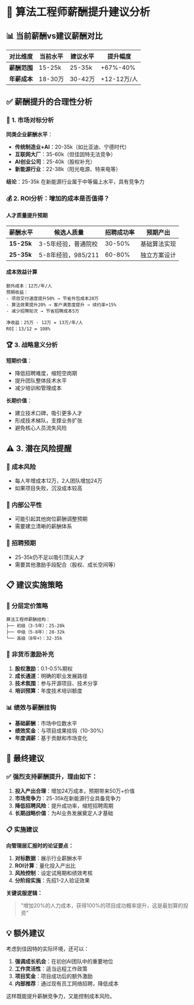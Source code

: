 # 🎯 算法工程师薪酬提升建议分析

## 📊 **当前薪酬vs建议薪酬对比**

| 对比维度 | 当前水平 | 建议水平 | 提升幅度 |
|---------|----------|----------|----------|
| **薪酬范围** | 15-25k | 25-35k | +67%-40% |
| **年薪成本** | 18-30万 | 30-42万 | +12-12万/人 |

## ✅ **薪酬提升的合理性分析**

### 🎯 **1. 市场对标分析**

**同类企业薪酬水平**：
- **传统制造业+AI**：20-35k（如比亚迪、宁德时代）
- **互联网大厂**：35-60k（但佳因特无法竞争）
- **AI创业公司**：25-40k（股权补充）
- **新能源行业**：22-38k（阳光电源、特来电等）

**结论**：25-35k 在新能源行业属于中等偏上水平，具有竞争力

### 💰 **2. ROI分析：增加的成本是否值得？**

#### 人才质量提升预期
| 薪酬水平 | 候选人质量 | 招聘成功率 | 预期产出 |
|---------|------------|-----------|-----------|
| **15-25k** | 3-5年经验，普通院校 | 30-50% | 基础算法实现 |
| **25-35k** | 5-8年经验，985/211 | 60-80% | 独立方案设计 |

#### 成本效益计算
```
额外成本：12万/年/人
预期收益：
- 项目交付速度提升50% → 节省外包成本20万
- 算法效果提升20% → 客户满意度提升 → 续约率+15%
- 减少招聘轮次 → 节省招聘成本5万

净收益：25万 - 12万 = 13万/年/人
ROI：13/12 = 108%
```

### 🏆 **3. 战略意义分析**

**短期价值**：
- 降低招聘难度，缩短空岗期
- 提升团队整体技术水平
- 减少培训和管理成本

**长期价值**：
- 建立技术口碑，吸引更多人才
- 形成技术梯队，支撑业务扩张
- 避免核心人员流失风险

## ⚠️ **3. 潜在风险提醒**

### 💸 **成本风险**
- 每人年增成本12万，2人团队增加24万
- 如果项目失败，沉没成本较高

### 👥 **内部公平性**
- 可能引起其他岗位薪酬调整预期
- 需要建立清晰的薪酬体系

### 🎯 **招聘预期**
- 25-35k仍不足以吸引顶尖人才
- 需要其他激励手段配合（股权、成长空间等）

## 📋 **建议实施策略**

### 🔄 **分层定价策略**
```
算法工程师薪酬结构：
├── 初级（3-5年）：25-28k
├── 中级（5-8年）：28-32k  
└── 高级（8年+）：32-35k
```

### 💎 **非货币激励补充**
1. **股权激励**：0.1-0.5%期权
2. **成长通道**：明确的职业发展路径
3. **技术氛围**：参与开源项目、技术分享
4. **培训预算**：年度技术培训额度

### 📊 **绩效与薪酬挂钩**
- **基础薪酬**：市场中位数水平
- **绩效奖金**：与项目成果挂钩（10-30%）
- **年度调薪**：基于贡献和市场变化

## 🎯 **最终建议**

### ✅ **强烈支持薪酬提升，理由如下：**

1. **投入产出合理**：增加24万成本，预期带来50万+价值
2. **市场竞争力**：25-35k在新能源行业具备竞争力
3. **降低招聘风险**：提升成功率，缩短招聘周期
4. **长期战略价值**：为AI业务发展奠定人才基础

### 📋 **实施建议**

**向管理层汇报时的论证要点：**
1. **对标数据**：展示行业薪酬水平
2. **ROI计算**：量化投入产出比
3. **风险控制**：设定试用期和绩效考核
4. **分阶段实施**：先招1-2人验证效果

**关键说服逻辑：**
> "增加20%的人力成本，获得100%的项目成功概率提升，这是最划算的投资"

## 💡 **额外建议**

考虑到佳因特的实际环境，还可以：
1. **强调成长机会**：在初创AI团队中的重要地位
2. **工作灵活性**：适当远程工作政策
3. **项目奖金**：项目成功后的额外激励
4. **内部推荐**：通过现有员工网络招聘，降低成本

这样既能提升薪酬竞争力，又能控制成本风险。